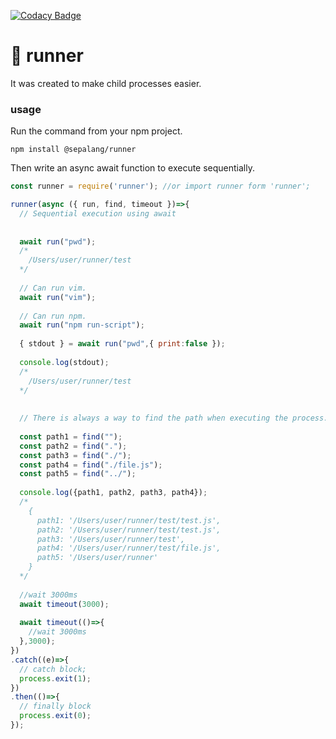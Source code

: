 [![Codacy Badge](https://api.codacy.com/project/badge/Grade/36b7164939d746e99394686e9dbdc9b5)](https://www.codacy.com/app/labeldock/runner?utm_source=github.com&amp;utm_medium=referral&amp;utm_content=sepalang/runner&amp;utm_campaign=Badge_Grade)

# 🏃 runner
It was created to make child processes easier.

### usage
Run the command from your npm project.
```
npm install @sepalang/runner
```

Then write an async await function to execute sequentially.
```js
const runner = require('runner'); //or import runner form 'runner';

runner(async ({ run, find, timeout })=>{
  // Sequential execution using await
  
  
  await run("pwd");
  /*
    /Users/user/runner/test
  */
  
  // Can run vim.
  await run("vim");
  
  // Can run npm.
  await run("npm run-script");
  
  { stdout } = await run("pwd",{ print:false });
  
  console.log(stdout);
  /*
    /Users/user/runner/test
  */
  
  
  // There is always a way to find the path when executing the process. Easy is always good.
  
  const path1 = find("");
  const path2 = find(".");
  const path3 = find("./");
  const path4 = find("./file.js");
  const path5 = find("../");
  
  console.log({path1, path2, path3, path4});
  /*
    { 
      path1: '/Users/user/runner/test/test.js',
      path2: '/Users/user/runner/test/test.js',
      path3: '/Users/user/runner/test',
      path4: '/Users/user/runner/test/file.js',
      path5: '/Users/user/runner'
    }
  */
  
  //wait 3000ms
  await timeout(3000);
  
  await timeout(()=>{
    //wait 3000ms
  },3000);
})
.catch((e)=>{
  // catch block;
  process.exit(1);
})
.then(()=>{
  // finally block
  process.exit(0);
});

```